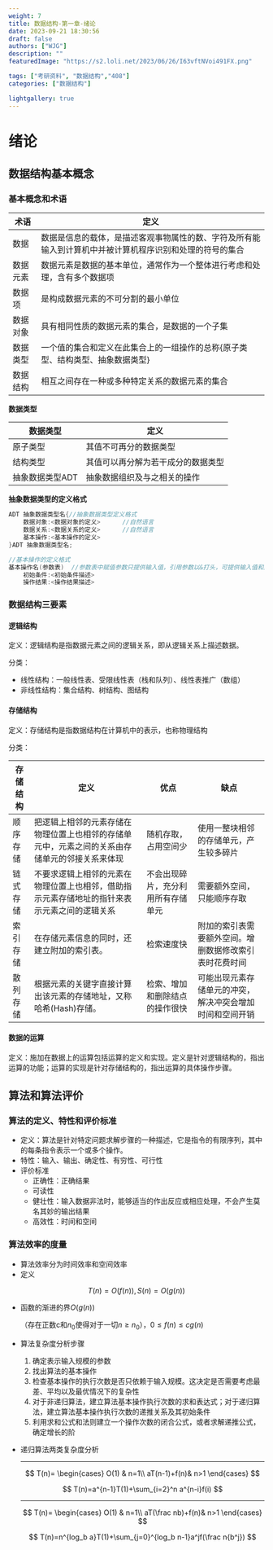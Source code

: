 ```yaml
---
weight: 7
title: 数据结构-第一章-绪论
date: 2023-09-21 18:30:56
draft: false
authors: ["WJG"]
description: ""
featuredImage: "https://s2.loli.net/2023/06/26/I63vftNVoi491FX.png"

tags: ["考研资料", "数据结构","408"]
categories: ["数据结构"]

lightgallery: true
---
```


<!--more-->
# 绪论

## 数据结构基本概念

### 基本概念和术语

| 术语     | 定义                                                         |
| -------- | ------------------------------------------------------------ |
| 数据     | 数据是信息的载体，是描述客观事物属性的数、字符及所有能输入到计算机中并被计算机程序识别和处理的符号的集合 |
| 数据元素 | 数据元素是数据的基本单位，通常作为一个整体进行考虑和处理，含有多个数据项 |
| 数据项   | 是构成数据元素的不可分割的最小单位                           |
| 数据对象 | 具有相同性质的数据元素的集合，是数据的一个子集               |
| 数据类型 | 一个值的集合和定义在此集合上的一组操作的总称{原子类型、结构类型、抽象数据类型} |
| 数据结构 | 相互之间存在一种或多种特定关系的数据元素的集合               |

**数据类型**

| 数据类型        | 定义                               |
| --------------- | ---------------------------------- |
| 原子类型        | 其值不可再分的数据类型             |
| 结构类型        | 其值可以再分解为若干成分的数据类型 |
| 抽象数据类型ADT | 抽象数据组织及与之相关的操作       |

**抽象数据类型的定义格式**

```c++
ADT 抽象数据类型名{//抽象数据类型定义格式
	数据对象:<数据对象的定义>		//自然语言
	数据关系:<数据关系的定义>		//自然语言
	基本操作:<基本操作的定义>
}ADT 抽象数据类型名;

//基本操作的定义格式
基本操作名(参数表)	//参数表中赋值参数只提供输入值，引用参数以&打头，可提供输入值和返回操作结果
    初始条件:<初始条件描述>
    操作结果:<操作结果描述>
```

### 数据结构三要素

#### 逻辑结构

定义：逻辑结构是指数据元素之间的逻辑关系，即从逻辑关系上描述数据。

分类：

- 线性结构：一般线性表、受限线性表（栈和队列）、线性表推广（数组）
- 非线性结构：集合结构、树结构、图结构

#### 存储结构

定义：存储结构是指数据结构在计算机中的表示，也称物理结构

分类：

| 存储结构 | 定义                                                         | 优点                               | 缺点                                                     |
| -------- | ------------------------------------------------------------ | ---------------------------------- | -------------------------------------------------------- |
| 顺序存储 | 把逻辑上相邻的元素存储在物理位置上也相邻的存储单元中，元素之间的关系由存储单元的邻接关系来体现 | 随机存取，占用空间少               | 使用一整块相邻的存储单元，产生较多碎片                   |
| 链式存储 | 不要求逻辑上相邻的元素在物理位置上也相邻，借助指示元素存储地址的指针来表示元素之间的逻辑关系 | 不会出现碎片，充分利用所有存储单元 | 需要额外空间，只能顺序存取                               |
| 索引存储 | 在存储元素信息的同时，还建立附加的索引表。                   | 检索速度快                         | 附加的索引表需要额外空间。增删数据修改索引表时花费时间   |
| 散列存储 | 根据元素的关键字直接计算出该元素的存储地址，又称哈希(Hash)存储。 | 检索、增加和删除结点的操作很快     | 可能出现元素存储单元的冲突，解决冲突会增加时间和空间开销 |

#### 数据的运算

定义：施加在数据上的运算包括运算的定义和实现。定义是针对逻辑结构的，指出运算的功能；运算的实现是针对存储结构的，指出运算的具体操作步骤。

## 算法和算法评价

### 算法的定义、特性和评价标准

- 定义：算法是针对特定问题求解步骤的一种描述，它是指令的有限序列，其中的每条指令表示一个或多个操作。
- 特性：输入、输出、确定性、有穷性、可行性
- 评价标准
  - 正确性：正确结果
  - 可读性
  - 健壮性：输入数据非法时，能够适当的作出反应或相应处理，不会产生莫名其妙的输出结果
  - 高效性：时间和空间

### 算法效率的度量

- 算法效率分为时间效率和空间效率
- 定义

$$
T(n)=O(f(n)),S(n)=O(g(n))
$$

- 函数的渐进的界$O(g(n))$

  （存在正数c和$n_0$使得对于一切$n\geq n_0$），$0\leq f(n)\leq cg(n)$

- 算法复杂度分析步骤

  1. 确定表示输入规模的参数
  2. 找出算法的基本操作
  3. 检查基本操作的执行次数是否只依赖于输入规模。这决定是否需要考虑最差、平均以及最优情况下的复杂性
  4. 对于非递归算法，建立算法基本操作执行次数的求和表达式；对于递归算法，建立算法基本操作执行次数的递推关系及其初始条件
  5. 利用求和公式和法则建立一个操作次数的闭合公式，或者求解递推公式，确定增长的阶

- 递归算法两类复杂度分析

  ------

  $$
  T(n)=
          \begin{cases}
          O(1)  & n=1\\
          aT(n-1)+f(n)& n>1
          \end{cases}
  $$

  $$
  T(n)=a^{n-1}T(1)+\sum_{i=2}^n a^{n-i}f(i)
  $$

  ------

  $$
  T(n)=
          \begin{cases}
          O(1)  & n=1\\
          aT(\frac nb)+f(n)& n>1
          \end{cases}
  $$

  $$
  T(n)=n^{log_b a}T(1)+\sum_{j=0}^{log_b n-1}a^jf(\frac n{b^j})
  $$